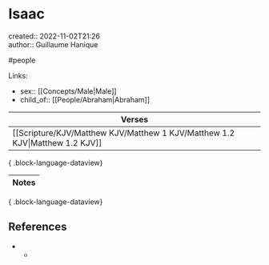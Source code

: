 # Isaac

created:: 2022-11-02T21:26  
author:: Guillaume Hanique

#people

Links:

- sex:: [[Concepts/Male\|Male]]
- child_of:: [[People/Abraham\|Abraham]]

| Verses                                                                          |
| ------------------------------------------------------------------------------- |
| [[Scripture/KJV/Matthew KJV/Matthew 1 KJV/Matthew 1.2 KJV\|Matthew 1.2 KJV]] |

{ .block-language-dataview}

| Notes |
| ----- |

{ .block-language-dataview}

## References

- -
